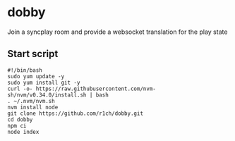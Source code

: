 # dobby
Join a syncplay room and provide a websocket translation for the play state

## Start script
```
#!/bin/bash
sudo yum update -y
sudo yum install git -y
curl -o- https://raw.githubusercontent.com/nvm-sh/nvm/v0.34.0/install.sh | bash
. ~/.nvm/nvm.sh
nvm install node
git clone https://github.com/r1ch/dobby.git
cd dobby
npm ci
node index
```
